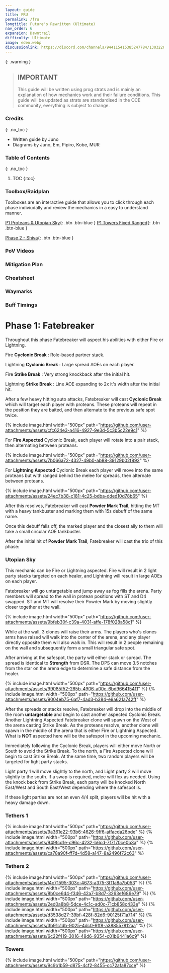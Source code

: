 ```yaml
---
layout: guide
title: FRU
permalink: /fru
longtitle: Future's Rewritten (Ultimate)
nav_order: 6
expansion: Dawntrail
difficulty: Ultimate
image: eden.webp
discussionlink: https://discord.com/channels/944115415385247784/1303228301015384106
---
```


{: .warning }
> ## IMPORTANT
> This guide will be written using prog strats and is mainly an explanation of how mechanics work and their failure conditions.
> This guide will be updated as strats are standardised in the OCE community, everything is subject to change.

### Credits
{: .no_toc }
- Written guide by Juno
- Diagrams by Juno, Em, Pipiro, Kobe, MUR

### Table of Contents
{: .no_toc }

1. TOC
{:toc}

### Toolbox/Raidplan
Toolboxes are an interactive guide that allows you to click through each phase indiviudally and review the mechanics in a easy to understand manner.

[P1 Proteans & Utopian Sky](https://raidplan.io/plan/WlRr-qtrUTEPiaJZ){: .btn .btn-blue }
[P1 Towers Fixed Ranged](https://raidplan.io/plan/abSWBVZClS5m1HwD){: .btn .btn-blue }

[Phase 2 - Shiva](https://raidplan.io/plan/UWRJc6PQhPjdgNSI){: .btn .btn-blue }

### PoV Videos

### Mitigation Plan

### Cheatsheet

### Waymarks

### Buff Timings

# Phase 1: Fatebreaker

Throughout this phase Fatebreaker will aspect his abilities with either Fire or Lightning.

Fire **Cyclonic Break**
: Role-based partner stack.

Lightning **Cyclonic Break**
: Large spread AOEs on each player.

Fire **Strike Break**
: Very strong knockback after the initial hit.

Lightning **Strike Break**
: Line AOE expanding to 2x it's width after the initial hit.

After a few heavy hitting auto attacks, Fatebreaker will cast **Cyclonic Break** which will target each player with proteans.
These proteans will repeat in the position they are baited, and then alternate to the previous safe spot twice.

{% include image.html width="500px" path="https://github.com/user-attachments/assets/cfc624e3-a416-4927-9e3d-5c3b5c22e9c1" %}

For **Fire Aspected** Cyclonic Break, each player will rotate into a pair stack, then alternating between proteans.

{% include image.html width="500px" path="https://github.com/user-attachments/assets/7b066a72-4327-49b0-ab88-39129b02f892" %}

For **Lightning Aspected** Cyclonic Break each player will move into the same proteans but with ranged behind the melee for spreads, then alternate between proteans.

{% include image.html width="500px" path="https://github.com/user-attachments/assets/24ec7b38-c181-4c25-bdba-dded10d78b65" %}

After this resolves, Fatebreaker will cast **Powder Mark Trail**, hitting the MT with a heavy tankbuster and marking them with 15s debuff of the same name.

Once this debuff falls off, the marked player and the closest ally to them will take a small circular AOE tankbuster.

After the initial hit of **Powder Mark Trail**, Fatebreaker will cast the trio of this phase:

### Utopian Sky

This mechanic can be Fire or Lightning aspected. Fire will result in 2 light party stacks targeted on each healer, and Lightning will result in large AOEs on each player.

Fatebreaker will go untargetable and jump away as fog fills the arena. Party members will spread to the wall in protean positions with ST and D4 swapped. ST and MT will resolve their Powder Mark by moving slightly closer together at the wall.

{% include image.html width="500px" path="https://github.com/user-attachments/assets/9bfeb30f-c39a-4031-affe-178f028a58c1" %}

While at the wall, 3 clones will raise their arms. The players who's clones arms have raised will walk into the center of the arena, and any player directly opposite them will also walk in. 
This will result in 2 people remaining on the wall and subsequently form a small triangular safe spot. 

After arriving at the safespot, the party will either stack or spread. The spread is identical to **Strength** from DSR. 
The DPS can move 3.5 notches from the star on the arena edge to determine a safe distance from the healer.

{% include image.html width="500px" path="https://github.com/user-attachments/assets/99085f52-285b-4906-a00c-6bd966415411" %}
{% include image.html width="500px" path="https://github.com/user-attachments/assets/9004eb75-6af7-4ad3-b384-e9a621a742ff" %}

After the spreads or stacks resolve, Fatebreaker will drop into the middle of the room **untargetable** and begin to cast another aspected Cyclonic Break. Another Lightning Aspected Fatebreaker clone will spawn on the West of the arena casting Strike Break. As the proteans resolve, another clone will spawn in the middle of the arena that is either Fire or Lightning Aspected. What is **NOT** aspected here will be the safespot in the upcoming mechanic.

Immediately following the Cyclonic Break, players will either move North or South to avoid the Strike Break. To the north, a Fire Aspected clone will begin to cast Strike Break. At the same time, two random players will be targeted for light party stacks. 

Light party 1 will move slightly to the north, and Light party 2 will move slightly to the south. If a swap is required, melee will flex as needed. Using the knock back from Strike Break, each party will be knocked North East/West and South East/West depending where the safespot is. 

If these light parties are not an even 4/4 split, players will be hit with a heavy damage down.

### Tethers 1

{% include image.html width="500px" path="https://github.com/user-attachments/assets/9a361e22-93b6-4626-9ff6-affacda26bde" %}
{% include image.html width="500px" path="https://github.com/user-attachments/assets/949fcd1e-c96c-4232-b6cd-7f7170ce0b3a" %}
{% include image.html width="500px" path="https://github.com/user-attachments/assets/ca78a90f-ff7d-4d58-a147-8a2496f72c63" %}

### Tethers 2

{% include image.html width="500px" path="https://github.com/user-attachments/assets/f4c71595-303c-4673-a375-3f11a8a7b053" %}
{% include image.html width="500px" path="https://github.com/user-attachments/assets/8b0ce6d4-f346-42a7-b8d7-3263ef686e79" %}
{% include image.html width="500px" path="https://github.com/user-attachments/assets/2ed0a8b8-5dce-4c1c-ad0c-71cb858c433e" %}
{% include image.html width="500px" path="https://github.com/user-attachments/assets/d3538d27-39bf-428f-82d6-90125f71a714" %}
{% include image.html width="500px" path="https://github.com/user-attachments/assets/3b91c1db-9025-4dc0-9ff8-a388557812aa" %}
{% include image.html width="500px" path="https://github.com/user-attachments/assets/6c22f419-3016-48d6-9354-c01b6441a6c9" %}

### Towers

{% include image.html width="500px" path="https://github.com/user-attachments/assets/9c9b1b59-d875-4cf2-8455-cc72afa87cce" %}

